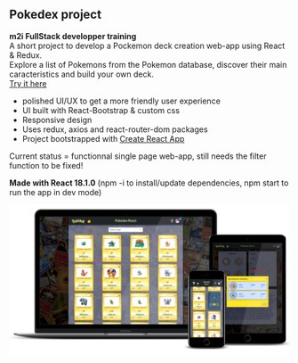 ## Pokedex project

**m2i FullStack developper training**  
A short project to develop a Pockemon deck creation web-app using React & Redux.  
Explore a list of Pokemons from the Pokemon database, discover their main caracteristics and build your own deck.  
[Try it here](https://nicotro.github.io/Pokedex/)

- polished UI/UX to get a more friendly user experience
- UI built with React-Bootstrap & custom css
- Responsive design
- Uses redux, axios and react-router-dom packages
- Project bootstrapped with [Create React App](https://github.com/facebook/create-react-app)

Current status = functionnal single page web-app, still needs the filter function to be fixed!
  
**Made with React 18.1.0** (npm -i to install/update dependencies, npm start to run the app in dev mode)

![Front end preview](/Pokedex-react_cover.png)